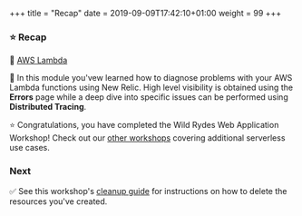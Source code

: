 +++
title = "Recap"
date = 2019-09-09T17:42:10+01:00
weight = 99
+++

### :star: Recap

:key: [AWS Lambda][lambda]

:wrench: In this module you'vew learned how to diagnose problems with your AWS Lambda functions using New Relic. High level visibility is obtained using the **Errors** page while a deep dive into specific issues can be performed using **Distributed Tracing**. 

:star: Congratulations, you have completed the Wild Rydes Web Application Workshop! Check out our [other workshops][workshops] covering additional serverless use cases.

### Next

:white_check_mark: See this workshop's [cleanup guide][cleanup] for instructions on how to delete the resources you've created.

[workshops]: https://github.com/aws-samples/aws-serverless-workshops
[cleanup]: ../9_cleanup.html
[lambda]: https://aws.amazon.com/lambda/
